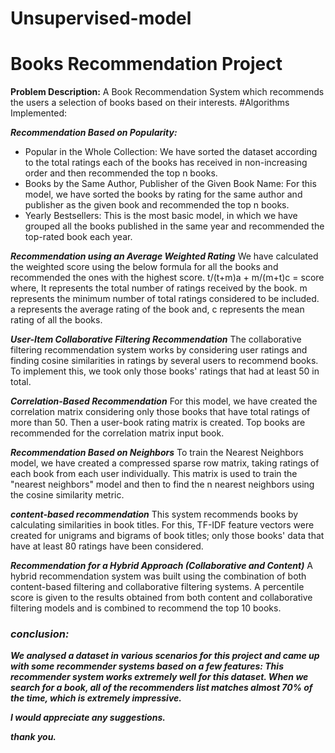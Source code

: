# Unsupervised-model
# Books Recommendation Project
**Problem Description:**
A Book Recommendation System which recommends the users a selection of books based on their interests.
#Algorithms Implemented:

***Recommendation Based on Popularity:***
* Popular in the Whole Collection: We have sorted the dataset according to the total ratings each of the books has received in non-increasing order and then recommended the top n books.
* Books by the Same Author, Publisher of the Given Book Name: For this model, we have sorted the books by rating for the same author and publisher as the given book and recommended the top n books.
* Yearly Bestsellers: This is the most basic model, in which we have grouped all the books published in the same year and recommended the top-rated book each year.

***Recommendation using an Average Weighted Rating***
We have calculated the weighted score using the below formula for all the books and recommended the ones with the highest score.
 t/(t+m)a + m/(m+t)c = score
 where,
It represents the total number of ratings received by the book.
m represents the minimum number of total ratings considered to be included.
a represents the average rating of the book and,
c represents the mean rating of all the books.

***User-Item Collaborative Filtering Recommendation***
The collaborative filtering recommendation system works by considering user ratings and finding cosine similarities in ratings by several users to recommend books. To implement this, we took only those books' ratings that had at least 50 in total.

***Correlation-Based Recommendation***
For this model, we have created the correlation matrix considering only those books that have total ratings of more than 50. Then a user-book rating matrix is created. Top books are recommended for the correlation matrix input book.

***Recommendation Based on Neighbors***
To train the Nearest Neighbors model, we have created a compressed sparse row matrix, taking ratings of each book from each user individually. This matrix is used to train the "nearest neighbors" model and then to find the n nearest neighbors using the cosine similarity metric.

***content-based recommendation***
This system recommends books by calculating similarities in book titles. For this, TF-IDF feature vectors were created for unigrams and bigrams of book titles; only those books' data that have at least 80 ratings have been considered.

 ***Recommendation for a Hybrid Approach (Collaborative and Content)***
 A hybrid recommendation system was built using the combination of both content-based filtering and collaborative filtering systems. A percentile score is given to the results obtained from both content and collaborative filtering models and is combined to recommend the top 10 books.
 
 
 
 ### ***conclusion:***
***We analysed a dataset in various scenarios for this project and came up with some recommender systems based on a few features:
This recommender system works extremely well for this dataset. When we search for a book, all of the recommenders list matches almost 70% of the time, which is extremely impressive.***


***I would appreciate any suggestions.***

***thank you.***
